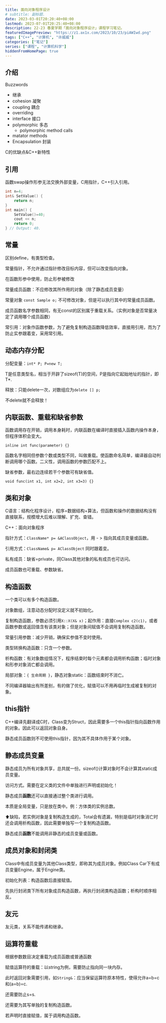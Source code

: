 ```yaml
---
title: 面向对象程序设计
# subtitle: 副标题.
date: 2023-03-01T20:20:40+08:00
lastmod: 2023-07-01T20:25:40+08:00
description: 22-23 春夏学期「面向对象程序设计」课程学习笔记。
featuredImagePreview: "https://z1.ax1x.com/2023/10/23/piAWIwd.png"
tags: ["C++", "计算机", "许威威"]
categories: ["笔记"]
series: ["课程", "计算机科学"]
hiddenFromHomePage: true
---
```


<!--more-->

## 介绍

Buzzwords
- 继承
- cohesion 凝聚
- coupling 耦合
- overriding
- interface 接口
- polymorphic 多态
    - polymorphic method calls
- matator methods
- Encapsulation 封装

C的优缺点&C++新特性

## 引用

函数swap操作形参无法交换外部变量，C用指针，C++引入引用。

```c++
int n=4;
int& SetValue() {
    return n;
}
int main() {
    SetValue()=40;
    cout << n;
    return 0;
} // Output: 40.
```

## 常量

区别define，有类型检查。

常量指针，不允许通过指针修改目标内容，但可以改变指向对象。

在函数形参中使用，防止形参被修改

常量成员函数：不应修改其所作用的对象（除了静态成员变量）

常量对象 `const Sample o;` 不可修改对象，但是可以执行其中的常量成员函数。

成员函数名字参数相同，有无const的区别属于重载关系。（实例对象是否常量决定了调用哪个成员函数）

常引用：对象作函数参数，为了避免复制构造函数降低效率，直接用引用，而为了防止实参跟着变，采用常引用。

## 动态内存分配

分配变量：`int* P; P=new T;`

T是任意类型名，相当于开辟了sizeof(T)的空间，P是指向它起始地址的指针，即T*.

释放：只能delete一次，对数组应为`delete [] p;`

不delete就不会释放！

## 内联函数、重载和缺省参数

函数调用存在开销，调用本身耗时，内联函数在编译时直接插入函数内操作本身，但程序体积会变大。

`inline int func(parameter) {}`

函数名字相同但参数个数或类型不同，叫做重载。使函数命名简单，编译器自动判断调用哪个函数。二义性，调用函数的参数匹配不上。

缺省参数，最右边连续若干个参数可有缺省值。

`void func(int x1, int x2=2, int x3=3) {}`

## 类和对象

C语言：结构化程序设计，程序=数据结构+算法，但函数和操作的数据结构没有直接联系，规模增大后难以理解、扩充、查错。

C++：面向对象程序

指针方式：`ClassName* p= &AClassObject`，用 - > 指向其成员变量或函数。

引用方式：`ClassName& p= AClassObject` 同时跟着变。

私有成员：缺省=private，同Class其他对象的私有成员也可访问。

成员函数也可重载、参数缺省。

## 构造函数

一个类可以有多个构造函数。

对象数组，注意动态分配时没定义就不初始化。

复制构造函数，参数必须引用`X::X(X& x)`；起作用：直接`Complex c2(c1)`，或者函数参数或返回值含有该类对象；但是对象间赋值不会调用复制构造函数。

常量引用参数：减少开销，确保实参值不变时使用。

类型转换构造函数：只含一个参数。

析构函数：有对象数组情况下，程序结束时每个元素都会调用析构函数；临时对象和形参对象消亡都会调用。

局部对象：`{ 生命周期 }`，静态对象static：函数结束时不消亡。

不同编译器输出有所差别，有的做了优化，赋值可以不用再临时生成被复制的对象。

## this指针

C++编译先翻译成C时，Class变为Struct，因此需要多一个this指针指向函数作用的对象。因此可以返回对象自身。

静态成员函数则不可使用this指针，因为其不具体作用于某个对象。

## 静态成员变量

静态成员为所有对象共享，总共就一份。sizeof()计算对象时不会计算其static成员变量。

访问方式。需要在定义类的文件中单独进行声明或初始化！

静态成员**函数**还可以直接通过整个类进行调用。

本质是全局变量，只是放在类中。例：方体类的实例总数。

⬆️缺陷，若实例对象是复制构造生成的，Total会有遗漏，特别是临时对象消亡时还会调用析构函数，因此需要单独写一个复制构造函数。

静态成员**函数**不能调用非静态的成员变量或函数。

## 成员对象和封闭类

Class中有成员变量为其他Class类型，即称其为成员对象。例如Class Car下有成员变量Engine，属于Engine类。

初始化列表：构造函数后直接赋值。

先执行封闭类下所有对象成员构造函数，再执行封闭类构造函数；析构时顺序相反。

## 友元

友元类，关系不能传递和继承。

## 运算符重载

根据参数数目决定重载为成员函数或普通函数

赋值运算符的重载：以string为例，需要防止指向同一块内存。

此时返回对象需要引用，如`String&`：应当保留运算符原本特性，使得允许a=b=c和(a=b)=c.

还需要防止s=s.

还需要为其写单独的复制构造函数。

若声明时直接赋值，属于调用构造函数。
